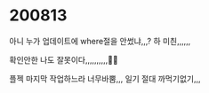 # 200813

아니 누가 업데이트에 where절을 안썼냐,,,? 하 미칀,,,,,,

확인안한 나도 잘못이다,,,,,,,,,,🤦‍♀️



플젝 마지막 작업하느라 너무바뿜,,, 일기 절대 까먹기없기,,,